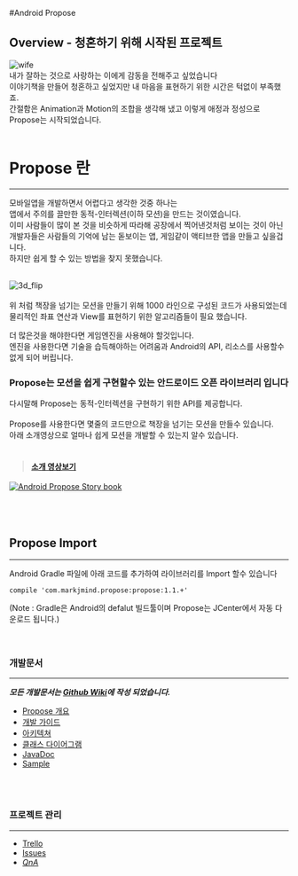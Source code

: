 #Android Propose
## Overview - 청혼하기 위해 시작된 프로젝트
![wife](https://github.com/muabe/Propose/blob/master/images/wife.jpg) <br>
 내가 잘하는 것으로 사랑하는 이에게 감동을 전해주고 싶었습니다<br>
 이야기책을 만들어 청혼하고 싶었지만 내 마음을 표현하기 위한 시간은 턱없이 부족했죠.<br>
 간절함은 Animation과 Motion의 조합을 생각해 냈고 이렇게 애정과 정성으로 Propose는 시작되었습니다.
<br>
<br>

# Propose 란
---

모바일앱을 개발하면서 어렵다고 생각한 것중 하나는<br>
앱에서 주의를 끌만한 동적-인터렉션(이하 모션)을 만드는 것이였습니다.<br>
이미 사람들이 많이 본 것을 비슷하게 따라해 공장에서 찍어낸것처럼 보이는 것이 아닌<br>
개발자들은 사람들의 기억에 남는 돋보이는 앱, 게임같이 액티브한 앱을 만들고 싶을겁니다.<br>
하지만 쉽게 할 수 있는 방법을 찾지 못했습니다.<br><br>

![3d_flip](https://github.com/muabe/Propose/blob/master/images/pageFlipping.gif)
<br><br>
위 처럼 책장을 넘기는 모션을 만들기 위해 1000 라인으로 구성된 코드가 사용되었는데<br> 
물리적인 좌표 연산과 View를 표현하기 위한 알고리즘들이 필요 했습니다.<br>

더 많은것을 해야한다면 게임엔진을 사용해야 할것입니다.<br>
엔진을 사용한다면 기술을 습득해야하는 어려움과 Android의 API, 리소스를 사용할수 없게 되어 버립니다.<br>

### Propose는 모션을 쉽게 구현할수 있는 안드로이드 오픈 라이브러리 입니다
다시말해 Propose는 동적-인터렉션을 구현하기 위한 API를 제공합니다.<br>
<br>
Propose를 사용한다면 몇줄의 코드만으로 책장을 넘기는 모션을 만들수 있습니다.<br>
아래 소개영상으로 얼마나 쉽게 모션을 개발할 수 있는지 알수 있습니다.<br><br>

> #### [소개 영상보기](https://youtu.be/v0gIuIK3Ww4) <br>
[![Android Propose Story book](https://github.com/muabe/Minor-League/blob/master/images/propose/book%20flip.png)](https://youtu.be/v0gIuIK3Ww4)
<br>
<br>
<br>
<br>


## Propose Import
---
Android Gradle 파일에 아래 코드를 추가하여 라이브러리를 Import 할수 있습니다<br>
```
compile 'com.markjmind.propose:propose:1.1.+'
```
(Note : Gradle은 Android의 defalut 빌드툴이며 Propose는 JCenter에서 자동 다운로드 됩니다.)
<br>
<br>
<br>

### 개발문서
---
**_모든 개발문서는 [Github Wiki](https://github.com/muabe/Propose/wiki/Android-Propose)에 작성 되었습니다._**
- [Propose 개요](https://github.com/muabe/Propose/wiki/1.-Propose-%EA%B0%9C%EC%9A%94)
- [개발 가이드](https://github.com/muabe/Propose/wiki/2.-%EC%8B%9C%EC%9E%91%ED%95%98%EA%B8%B0)
- [아키텍쳐](https://github.com/muabe/Propose/wiki/architecture)
- [클래스 다이어그램](https://github.com/muabe/Propose/wiki/Class-Diagram)
- [JavaDoc](https://github.com/muabe/Propose/wiki/Samples)
- [Sample](https://github.com/muabe/Propose/wiki/Samples)
<br>
<br>

### 프로젝트 관리
---
 - [Trello](https://trello.com/b/pYiqclvp/propose)
 - [Issues](https://github.com/muabe/Propose/issues)
 - [ _QnA_ ](https://github.com/muabe/Propose/issues/new)
 
<br>
<br>





 
  

